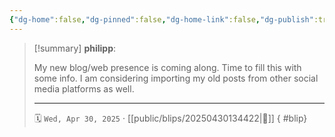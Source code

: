 ```yaml
---
{"dg-home":false,"dg-pinned":false,"dg-home-link":false,"dg-publish":true,"type":"blip","created-date":"2025-04-30T13:44:43","updated-date":"2025-04-30T20:02:17","disabled rules":["yaml-title","yaml-title-alias","file-name-heading"],"title":"philipp @ Wednesday, April 30th 2025","dg-path":"blips/20250430134422.md","permalink":"/blips/20250430134422/","dgPassFrontmatter":true}
---
```


> [!summary] **philipp**:
>
> My new blog/web presence is coming along. Time to fill this with some info. I am considering importing my old posts from other social media platforms as well.
> - - -
>
> 🗓️ `Wed, Apr 30, 2025` · [[public/blips/20250430134422\|🔗]]
{ #blip}

